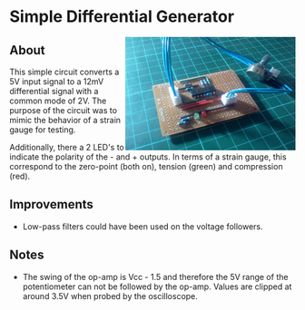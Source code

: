# Simple Differential Generator

<img align="right" width="300" height="200" src="img/protoboard-image.jpg">

## About

This simple circuit converts a 5V input signal to a 12mV differential signal
with a common mode of 2V. The purpose of the circuit was to mimic the behavior
of a strain gauge for testing.

Additionally, there a 2 LED's to indicate the polarity of the - and + outputs.
In terms of a strain gauge, this correspond to the zero-point (both on), tension
(green) and compression (red).

## Improvements

-   Low-pass filters could have been used on the voltage followers.

## Notes

-   The swing of the op-amp is Vcc - 1.5 and therefore the 5V range of the
    potentiometer can not be followed by the op-amp. Values are clipped at
    around 3.5V when probed by the oscilloscope.
